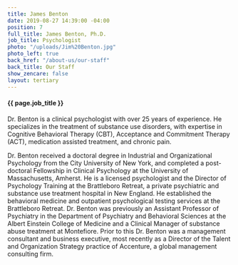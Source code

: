 ```yaml
---
title: James Benton
date: 2019-08-27 14:39:00 -04:00
position: 7
full_title: James Benton, Ph.D.
job_title: Psychologist
photo: "/uploads/Jim%20Benton.jpg"
photo_left: true
back_href: "/about-us/our-staff"
back_title: Our Staff
show_zencare: false
layout: tertiary
---
```


#### {{ page.job_title }}

Dr. Benton is a clinical psychologist with over 25 years of experience.  He specializes in the treatment of substance use disorders, with expertise in Cognitive Behavioral Therapy (CBT), Acceptance and Commitment Therapy (ACT), medication assisted treatment, and chronic pain.

Dr. Benton received a doctoral degree in Industrial and Organizational Psychology from the City University of New York, and completed a post-doctoral Fellowship in Clinical Psychology at the University of Massachusetts, Amherst.  He is a licensed psychologist and the Director of Psychology Training at the Brattleboro Retreat, a private psychiatric and substance use treatment hospital in New England. He established the behavioral medicine and outpatient psychological testing services at the Brattleboro Retreat.  Dr. Benton was previously an Assistant Professor of Psychiatry in the Department of Psychiatry and Behavioral Sciences at the Albert Einstein College of Medicine and a Clinical Manager of substance abuse treatment at Montefiore. Prior to this Dr. Benton was a management consultant and business executive, most recently as a Director of the Talent and Organization Strategy practice of Accenture, a global management consulting firm.  
